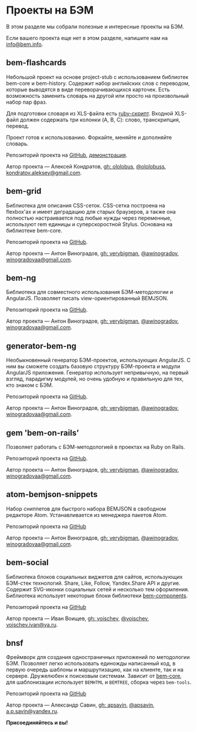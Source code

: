 # Проекты на БЭМ

В этом разделе мы собрали полезные и интересные проекты на БЭМ. 

Если вашего проекта еще нет в этом разделе, напишите нам на [info@bem.info](mailto:info@bem.info).

## bem-flashcards

Небольшой проект на основе project-stub с использованием библиотек bem-core и bem-history. Содержит набор английских слов с переводом, которые выводятся в виде переворачивающихся карточек. Есть возможность заменить словарь на другой или просто на произвольный набор пар фраз.

Для подготовки словаря из XLS-файла есть [ruby-скрипт](https://gist.github.com/ololobus/11f222d1fc48f2efef56). Входной XLS-файл должен содержать три колонки (A, B, C): слово, транскрипция, перевод.

Проект готов к использованию. Форкайте, меняйте и дополняйте словарь. 

Репозиторий проекта на [GitHub](https://github.com/ololobus/bem-flashcards/), [демонстрация](http://ololobus.github.io/bem-flashcards).

Автор проекта — Алексей Кондратов, [gh: ololobus](https://github.com/ololobus), [@ololobuss](https://twitter.com/ololobuss), [kondratov.aleksey@gmail.com](mailto:kondratov.aleksey@gmail.com).

## bem-grid

Библиотека для описания CSS-сеток. CSS-сетка построена на flexbox'ах и имеет деградацию для старых браузеров, а также она полностью настраивается под любые нужды через переменные, используют rem единицы и суперскоростной Stylus. Основана на библиотеке bem-core.

Репозиторий проекта на [GitHub](https://github.com/verybigman/bem-grid).

Автор проекта — Антон Виноградов, [gh: verybigman](https://github.com/verybigman), [@awinogradov](https://twitter.com/awinogradov), [winogradovaa@gmail.com](mailto:winogradovaa@gmail.com).

## bem-ng

Библиотека для совместного использования БЭМ-методологии и AngularJS. Позволяет писать view-ориентированный BEMJSON.

Репозиторий проекта на [GitHub](https://github.com/verybigman/bem-ng).

Автор проекта — Антон Виноградов, [gh: verybigman](https://github.com/verybigman), [@awinogradov](https://twitter.com/awinogradov), [winogradovaa@gmail.com](mailto:winogradovaa@gmail.com).

## generator-bem-ng

Необыкновенный генератор БЭМ-проектов, использующих AngularJS. С ним вы сможете создать базовую структуру БЭМ-проекта и модули AngularJS приложения. Генератор использует непривычную, на первый взгляд, парадигму модулей, но очень удобную и правильную для тех, кто знаком с БЭМ.

Репозиторий проекта на [GitHub](https://github.com/verybigman/generator-bem-ng).

Автор проекта — Антон Виноградов, [gh: verybigman](https://github.com/verybigman), [@awinogradov](https://twitter.com/awinogradov), [winogradovaa@gmail.com](mailto:winogradovaa@gmail.com).

## gem 'bem-on-rails’

Позволяет работать с БЭМ-методологией в проектах на Ruby on Rails.

Репозиторий проекта на [GitHub](https://github.com/verybigman/bem-on-rails).

Автор проекта — Антон Виноградов, [gh: verybigman](https://github.com/verybigman), [@awinogradov](https://twitter.com/awinogradov), [winogradovaa@gmail.com](mailto:winogradovaa@gmail.com).

## atom-bemjson-snippets

Набор сниппетов для быстрого набора BEMJSON в свободном редакторе Atom. Устанавливается из менеджера пакетов Atom.

Репозиторий проекта на [GitHub](https://github.com/verybigman/atom-bemjson-snippets)

Автор проекта — Антон Виноградов, [gh: verybigman](https://github.com/verybigman), [@awinogradov](https://twitter.com/awinogradov), [winogradovaa@gmail.com](mailto:winogradovaa@gmail.com).

## bem-social

Библиотека блоков социальных виджетов для сайтов, использующих БЭМ-стек технологий. Share, Like, Follow, Yandex.Share API и другие. Содержит SVG-иконки социальных сетей и несколько тем оформления. Библиотека использует некоторые блоки библиотеки [bem-components](https://ru.bem.info/libs/bem-components/).

Репозиторий проекта на [GitHub](https://github.com/voischev/bem-social)

Автор проекта — Иван Воищев, [gh: voischev](https://github.com/voischev), [@voischev](https://twitter.com/voischev), [voischev.ivan@ya.ru](mailto:voischev.ivan@ya.ru).

## bnsf

Фреймворк для создания одностраничных приложений по методологии БЭМ. Позволяет легко использовать единожды написанный код, в первую очередь шаблоны и маршрутизацию, как на клиенте, так и на сервере. Дружелюбен к поисковым системам. Зависит от [bem-core](https://ru.bem.info/libs/bem-core), для шаблонизации использует `BEMHTML` и `BEMTREE`, сборка через `bem-tools`.

Репозиторий проекта на [GitHub](https://github.com/apsavin/bnsf)

Автор проекта — Александр Савин, [gh: apsavin](https://github.com/apsavin), [@apsavin](https://twitter.com/ap_savin), [a.p.savin@yandex.ru](mailto:a.p.savin@yandex.ru).

**Присоединяйтесь и вы!**
